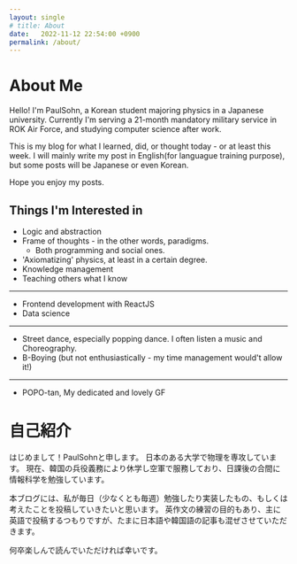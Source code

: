 ```yaml
---
layout: single
# title: About
date:   2022-11-12 22:54:00 +0900
permalink: /about/
---
```


# About Me

Hello! I'm PaulSohn, a Korean student majoring physics in a Japanese university. Currently I'm serving a 21-month mandatory military service in ROK Air Force, and studying computer science after work.

This is my blog for what I learned, did, or thought today - or at least this week. I will mainly write my post in English(for languague training purpose), but some posts will be Japanese or even Korean.

Hope you enjoy my posts.

## Things I'm Interested in

* Logic and abstraction
* Frame of thoughts - in the other words, paradigms.
    * Both programming and social ones.
* 'Axiomatizing' physics, at least in a certain degree.
* Knowledge management
* Teaching others what I know

---

* Frontend development with ReactJS
* Data science

---

* Street dance, especially popping dance.
I often listen a music and Choreography.
* B-Boying (but not enthusiastically - my time management would't allow it!)

---

* POPO-tan, My dedicated and lovely GF


# 自己紹介

はじめまして！PaulSohnと申します。
日本のある大学で物理を専攻しています。
現在、韓国の兵役義務により休学し空軍で服務しており、日課後の合間に情報科学を勉強しています。

本ブログには、私が毎日（少なくとも毎週）勉強したり実装したもの、もしくは考えたことを投稿していきたいと思います。
英作文の練習の目的もあり、主に英語で投稿するつもりですが、たまに日本語や韓国語の記事も混ぜさせていただきます。

何卒楽しんで読んでいただければ幸いです。
